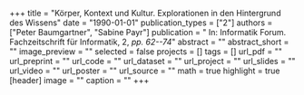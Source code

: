 +++
title = "Körper, Kontext und Kultur. Explorationen in den Hintergrund des Wissens"
date = "1990-01-01"
publication_types = ["2"]
authors = ["Peter Baumgartner", "Sabine Payr"]
publication = " In: Informatik Forum. Fachzeitschrift für Informatik, 2, _pp. 62--74_"
abstract = ""
abstract_short = ""
image_preview = ""
selected = false
projects = []
tags = []
url_pdf = ""
url_preprint = ""
url_code = ""
url_dataset = ""
url_project = ""
url_slides = ""
url_video = ""
url_poster = ""
url_source = ""
math = true
highlight = true
[header]
image = ""
caption = ""
+++
